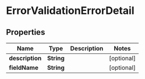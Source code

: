 

# ErrorValidationErrorDetail


## Properties

| Name | Type | Description | Notes |
|------------ | ------------- | ------------- | -------------|
|**description** | **String** |  |  [optional] |
|**fieldName** | **String** |  |  [optional] |



